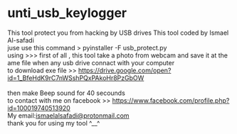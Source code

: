 # unti_usb_keylogger
This tool protect you from hacking by USB drives 
This tool coded by Ismael Al-safadi 
<br>
<to convert it to exe file > juse use this command > pyinstaller -F usb_protect.py
<br>
using >>>
first of all , this tool take a photo from webcam and save it at the ame file when any usb drive connact with your computer 
<br>
  to download exe file >> https://drive.google.com/open?id=1_BfeHdK9rC7nWSshPQxPAkoHr8PzGbOW
<br>  
then make Beep sound for 40 secounds 
<br>
to contact with me on facebook >> https://www.facebook.com/profile.php?id=100019740513920 
<br>
My email:ismaelalsafadi@protonmail.com 
<br>
thank you for using my tool ^__^
  
